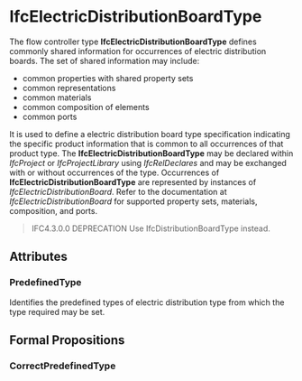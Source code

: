 # IfcElectricDistributionBoardType

The flow controller type **IfcElectricDistributionBoardType** defines commonly shared information for occurrences of electric distribution boards. The set of shared information may include:

* common properties with shared property sets
* common representations
* common materials
* common composition of elements
* common ports

<!-- end of short definition -->

It is used to define a electric distribution board type specification indicating the specific product information that is common to all occurrences of that product type. The **IfcElectricDistributionBoardType** may be declared within _IfcProject_ or _IfcProjectLibrary_ using _IfcRelDeclares_ and may be exchanged with or without occurrences of the type. Occurrences of **IfcElectricDistributionBoardType** are represented by instances of _IfcElectricDistributionBoard_. Refer to the documentation at _IfcElectricDistributionBoard_ for supported property sets, materials, composition, and ports.

> IFC4.3.0.0 DEPRECATION Use IfcDistributionBoardType instead.

## Attributes

### PredefinedType
Identifies the predefined types of electric distribution type from which the type required may be set.

## Formal Propositions

### CorrectPredefinedType

